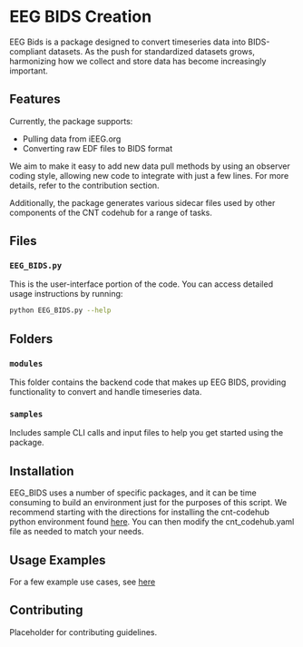 # EEG BIDS Creation

EEG Bids is a package designed to convert timeseries data into BIDS-compliant datasets. As the push for standardized datasets grows, harmonizing how we collect and store data has become increasingly important.

## Features

Currently, the package supports:

- Pulling data from iEEG.org
- Converting raw EDF files to BIDS format

We aim to make it easy to add new data pull methods by using an observer coding style, allowing new code to integrate with just a few lines. For more details, refer to the contribution section.

Additionally, the package generates various sidecar files used by other components of the CNT codehub for a range of tasks.

## Files

### `EEG_BIDS.py`
This is the user-interface portion of the code. You can access detailed usage instructions by running:
```bash
python EEG_BIDS.py --help
```

## Folders

### `modules`
This folder contains the backend code that makes up EEG BIDS, providing functionality to convert and handle timeseries data.

### `samples`
Includes sample CLI calls and input files to help you get started using the package.

## Installation

EEG_BIDS uses a number of specific packages, and it can be time consuming to build an environment just for the purposes of this script. We recommend starting with the directions for installing the cnt-codehub python environment found [here](https://github.com/penn-cnt/CNT-codehub/blob/main/README.md). You can then modify the cnt_codehub.yaml file as needed to match your needs.

## Usage Examples

For a few example use cases, see [here](https://github.com/penn-cnt/CNT-codehub/blob/main/scripts/codehub/utils/acquisition/BIDS/samples/sample_cmds.txt)

## Contributing

Placeholder for contributing guidelines.
